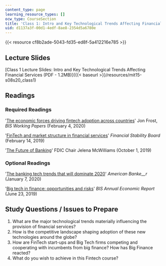 ```yaml
---
content_type: page
learning_resource_types: []
ocw_type: CourseSection
title: 'Class 1: Intro and Key Technological Trends Affecting Financial Services'
uid: d1137a3f-00d1-4edf-8ae8-2354d5a6780e
---
```


{{< resource cf8b2ade-5043-fd35-ed8f-5a412216e785 >}}

Lecture Slides
--------------

[Class 1 Lecture Slides: Intro and Key Technological Trends Affecting Financial Services (PDF - 1.2MB)]({{< baseurl >}}/resources/mit15-s08s20_class1)

Readings
--------

### Required Readings

'[The economic forces driving fintech adoption across countries](https://www.bis.org/publ/work838.htm)' Jon Frost, _BIS Working Papers_ (February 4, 2020)

'[FinTech and market structure in financial services](https://www.fsb.org/2019/02/fintech-and-market-structure-in-financial-services-market-developments-and-potential-financial-stability-implications/)' _Financial Stability Board_ (February 14, 2019)

'[The Future of Banking](https://www.csbs.org/newsroom/fdic-chairman-mcwilliams-future-banking)' FDIC Chair Jelena McWilliams (October 1, 2019)

### Optional Readings

'[The banking tech trends that will dominate 2020](https://www.americanbanker.com/list/the-banking-tech-trends-that-will-dominate-2020)' _American Banke__r_ (January 7, 2020)

'[Big tech in finance: opportunities and risks](https://www.bis.org/publ/arpdf/ar2019e3.htm)' _BIS Annual Economic Report_ (June 23, 2019)

Study Questions / Issues to Prepare
-----------------------------------

1.  What are the major technological trends materially influencing the provision of financial services?
2.  How is the competitive landscape shaping adoption of these new technologies around the globe?
3.  How are FinTech start-ups and Big Tech firms competing and cooperating with incumbents from big finance? How has Big Finance reacted?
4.  What do you wish to achieve in this Fintech course?